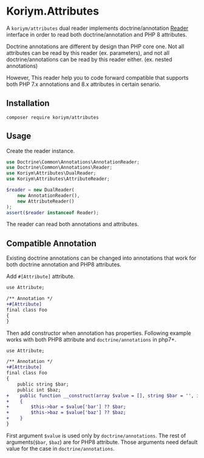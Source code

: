 # Koriym.Attributes

A `koriym/attributes` dual reader implements doctrine/annotation [Reader](https://github.com/doctrine/annotations/blob/master/lib/Doctrine/Common/Annotations/Reader.php) interface
in order to read both doctrine/annotation and PHP 8 attributes.

Doctrine annotations are different by design than PHP core one. 
Not all attributes can be read by this reader (ex. parameters), and not all doctrine/annotations can be read by this reader either. (ex. nested annotations)

However, This reader help you to code forward compatible that supports both PHP 7.x annotations and 8.x attributes in certain senario.

## Installation

    composer require koriym/attributes

## Usage

Create the reader instance.

```php
use Doctrine\Common\Annotations\AnnotationReader;
use Doctrine\Common\Annotations\Reader;
use Koriym\Attributes\DualReader;
use Koriym\Attributes\AttributeReader;

$reader = new DualReader(
    new AnnotationReader(),
    new AttributeReader()
);
assert($reader instanceof Reader);
```

The reader can read both annotations and attributes.

## Compatible Annotation

Existing doctrine annotations can be changed into annotations that work for both doctrine annotation and PHP8 attributes.

Add `#[Attribute]` attribute.

```diff
use Attribute;

/** Annotation */
+#[Attribute]
final class Foo
{
}
```

Then add constructor when annotation has properties.
Following example works with both PHP8 attribute and `doctrine/annotations` in php7+.

```diff
use Attribute;

/** Annotation */
+#[Attribute]
final class Foo
{
    public string $bar;
    public int $baz;
+    public function __construct(array $value = [], string $bar = '', int $baz = 0)
+    {
+        $this->bar = $value['bar'] ?? $bar;
+        $this->baz = $value['baz'] ?? $baz;
+    }
}
```

First argument `$value` is used only by `doctrine/annotations`.
The rest of arguments(`$bar`, `$baz`) are for PHP8 attribute.
Those arguments need default value for the case in `doctrine/annotations`.
